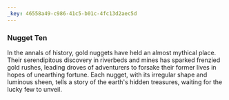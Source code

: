 ```yaml
---
_key: 46558a49-c986-41c5-b01c-4fc13d2aec5d
---
```


### Nugget Ten

In the annals of history, gold nuggets have held an almost mythical place. Their serendipitous discovery in riverbeds and mines has sparked frenzied gold rushes, leading droves of adventurers to forsake their former lives in hopes of unearthing fortune. Each nugget, with its irregular shape and luminous sheen, tells a story of the earth's hidden treasures, waiting for the lucky few to unveil.
